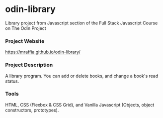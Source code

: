 # odin-library
Library project from Javascript section of the Full Stack Javascript Course on The Odin Project

### Project Website
https://mraffia.github.io/odin-library/

### Project Description
A library program. You can add or delete books, and change a book's read status.

### Tools
HTML, CSS (Flexbox & CSS Grid), and Vanilla Javascript (Objects, object constructors, prototypes).